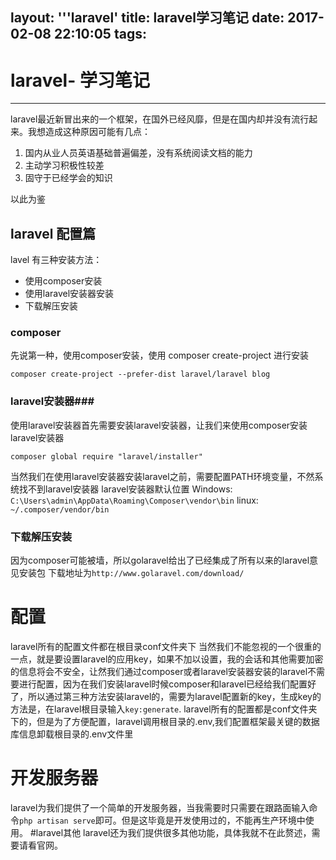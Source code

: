 layout: '''laravel'
title: laravel学习笔记
date: 2017-02-08 22:10:05
tags:
---
# laravel-  学习笔记
------

laravel最近新冒出来的一个框架，在国外已经风靡，但是在国内却并没有流行起来。我想造成这种原因可能有几点：
 

 1. 国内从业人员英语基础普遍偏差，没有系统阅读文档的能力
 2. 主动学习积极性较差
 3. 固守于已经学会的知识
 
 以此为鉴

## laravel 配置篇 ##
lavel 有三种安装方法：

 - 使用composer安装
 - 使用laravel安装器安装
 - 下载解压安装
 
###  composer ###
先说第一种，使用composer安装，使用 composer create-project 进行安装
```
composer create-project --prefer-dist laravel/laravel blog
```
### laravel安装器### 

 使用laravel安装器首先需要安装laravel安装器，让我们来使用composer安装laravel安装器

```
composer global require "laravel/installer"
```

当然我们在使用laravel安装器安装laravel之前，需要配置PATH环境变量，不然系统找不到laravel安装器
laravel安装器默认位置
Windows:
`C:\Users\admin\AppData\Roaming\Composer\vendor\bin`
linux:
`~/.composer/vendor/bin`


### 下载解压安装 ###
因为composer可能被墙，所以golaravel给出了已经集成了所有以来的laravel意见安装包
下载地址为`http://www.golaravel.com/download/`


# 配置
laravel所有的配置文件都在根目录conf文件夹下
当然我们不能忽视的一个很重的一点，就是要设置laravel的应用key，如果不加以设置，我的会话和其他需要加密的信息将会不安全，让然我们通过composer或者laravel安装器安装的laravel不需要进行配置，因为在我们安装laravel时候composer和laravel已经给我们配置好了，所以通过第三种方法安装laravel的，需要为laravel配置新的key，生成key的方法是，在laravel根目录输入`key:generate`.
laravel所有的配置都是conf文件夹下的，但是为了方便配置，laravel调用根目录的.env,我们配置框架最关键的数据库信息卸载根目录的.env文件里

# 开发服务器

laravel为我们提供了一个简单的开发服务器，当我需要时只需要在跟路面输入命令`php artisan serve`即可。但是这毕竟是开发使用过的，不能再生产环境中使用。
#laravel其他
laravel还为我们提供很多其他功能，具体我就不在此赘述，需要请看官网。

